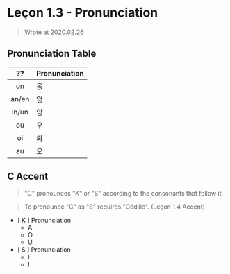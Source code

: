 
# Leçon 1.3 - Pronunciation

> Wrote at 2020.02.26

## Pronunciation Table

|    ??    | Pronunciation |
|:--------:|:--------------|
|    on    | 옹            |
|  an/en   | 엉            |
|  in/un   | 앙            |
|    ou    | 우            |
|    oi    | 와            |
|    au    | 오            |

## C Accent

> "C" pronounces "K" or "S" according to the consonants that follow it.

> To pronounce "C" as "S" requires "Cédille". (Leçon 1.4 Accent)

- \[ K \] Pronunciation
  - A
  - O
  - U
- \[ S \] Pronunciation
  - E
  - I
